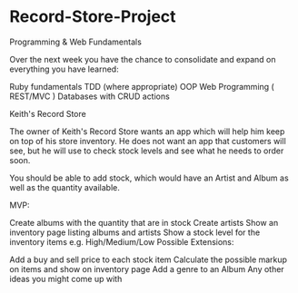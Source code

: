 # Record-Store-Project


Programming & Web Fundamentals

Over the next week you have the chance to consolidate and expand on everything you have learned:

Ruby fundamentals
TDD (where appropriate)
OOP
Web Programming ( REST/MVC )
Databases with CRUD actions


Keith's Record Store

The owner of Keith's Record Store wants an app which will help him keep on top of his store inventory. He does not want an app that customers will see, but he will use to check stock levels and see what he needs to order soon.

You should be able to add stock, which would have an Artist and Album as well as the quantity available.

MVP:

Create albums with the quantity that are in stock
Create artists
Show an inventory page listing albums and artists
Show a stock level for the inventory items e.g. High/Medium/Low
Possible Extensions:

Add a buy and sell price to each stock item
Calculate the possible markup on items and show on inventory page
Add a genre to an Album
Any other ideas you might come up with

